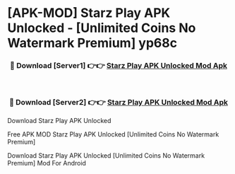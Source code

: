 # [APK-MOD] Starz Play APK Unlocked - [Unlimited Coins No Watermark Premium] yp68c



<div align="center">
<h3>🔴 Download [Server1] 👉👉 <a href="https://momento.my/?title=Starz_Play_APK_Unlocked">Starz Play APK Unlocked Mod Apk</a></h3><br>

<h3>🔴 Download [Server2] 👉👉 <a href="https://momento.my/?title=Starz_Play_APK_Unlocked">Starz Play APK Unlocked Mod Apk</a></h3>
</div>



Download Starz Play APK Unlocked 

Free APK MOD Starz Play APK Unlocked [Unlimited Coins No Watermark Premium]

Download Starz Play APK Unlocked [Unlimited Coins No Watermark Premium] Mod For Android
